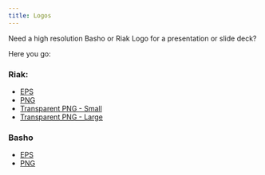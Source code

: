 ```yaml
---
title: Logos
---
```


Need a high resolution Basho or Riak Logo for a presentation or slide deck?

Here you go:

### Riak:

* [EPS](https://github.com/basho/riak_wiki/raw/master/images/riak-logo.eps)
* [PNG](/images/riaklogo.png)
* [Transparent PNG - Small](https://github.com/basho/riak_wiki/raw/master/images/riak-transparent-small.png)
* [Transparent PNG - Large](https://github.com/basho/riak_wiki/raw/master/images/riak-transparent-larger.png)

### Basho

* [EPS](https://github.com/basho/riak_wiki/raw/master/images/basho-logo.eps)
* [PNG](https://github.com/basho/riak_wiki/blob/master/images/basho-logo.png)
